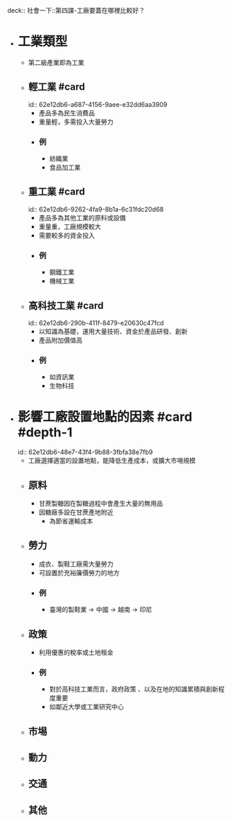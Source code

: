 deck:: 社會一下::第四課-工廠要蓋在哪裡比較好？

- # 工業類型
	- 第二級產業即為工業
	- ## 輕工業 #card
	  id:: 62e12db6-a687-4156-9aee-e32dd6aa3909
		- 產品多為民生消費品
		- 重量輕，多需投入大量勞力
		- ### 例
			- 紡織業
			- 食品加工業
	- ## 重工業 #card
	  id:: 62e12db6-9262-4fa9-8b1a-6c31fdc20d68
		- 產品多為其他工業的原料或設備
		- 重量重，工廠規模較大
		- 需要較多的資金投入
		- ### 例
			- 鋼鐵工業
			- 機械工業
	- ## 高科技工業 #card
	  id:: 62e12db6-290b-411f-8479-e20630c47fcd
		- 以知識為基礎，運用大量技術、資金於產品研發、創新
		- 產品附加價值高
		- ### 例
			- 如資訊業
			- 生物科技
- # 影響工廠設置地點的因素 #card #depth-1
  id:: 62e12db6-48e7-43f4-9b88-3fbfa38e7fb9
	- 工廠選擇適當的設置地點，能降低生產成本，或擴大市埸規模
	- ## 原料
		- 甘蔗製糖因在製糖過程中會產生大量的無用品
		- 因糖廠多設在甘蔗產地附近
			- 為節省運輸成本
	- ## 勞力
		- 成衣、製鞋工廠需大量勞力
		- 可設置於充裕廉價勞力的地方
		- ### 例
			- 臺灣的製鞋業 -> 中國 -> 越南 -> 印尼
	- ## 政策
		- 利用優惠的稅率或土地租金
		- ### 例
			- 對於高科技工業而言，政府政策 、以及在地的知識累積與創新程度重要
			- 如鄰近大學或工業研究中心
	- ## 市埸
	- ## 動力
	- ## 交通
	- ## 其他
